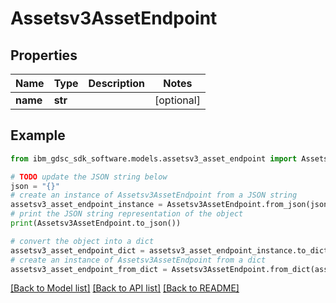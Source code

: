 # Assetsv3AssetEndpoint


## Properties

Name | Type | Description | Notes
------------ | ------------- | ------------- | -------------
**name** | **str** |  | [optional] 

## Example

```python
from ibm_gdsc_sdk_software.models.assetsv3_asset_endpoint import Assetsv3AssetEndpoint

# TODO update the JSON string below
json = "{}"
# create an instance of Assetsv3AssetEndpoint from a JSON string
assetsv3_asset_endpoint_instance = Assetsv3AssetEndpoint.from_json(json)
# print the JSON string representation of the object
print(Assetsv3AssetEndpoint.to_json())

# convert the object into a dict
assetsv3_asset_endpoint_dict = assetsv3_asset_endpoint_instance.to_dict()
# create an instance of Assetsv3AssetEndpoint from a dict
assetsv3_asset_endpoint_from_dict = Assetsv3AssetEndpoint.from_dict(assetsv3_asset_endpoint_dict)
```
[[Back to Model list]](../README.md#documentation-for-models) [[Back to API list]](../README.md#documentation-for-api-endpoints) [[Back to README]](../README.md)


